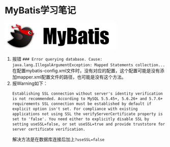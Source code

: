 # MyBatis学习笔记

![](../../images/mybatis.png)

1. 报错 `### Error querying database. Cause: java.lang.IllegalArgumentException: Mapped Statements collection...`
<br>在配置mybatis-config.xml文件时，没有对应的配置，这个配置可能是没有添加mapper.xml配置文件的路径，也可能是没有这个方法。
2. 报Warning如下：
    ```text
    Establishing SSL connection without server's identity verification is not recommended. According to MySQL 5.5.45+, 5.6.26+ and 5.7.6+ requirements SSL connection must be established by default if explicit option isn't set. For compliance with existing applications not using SSL the verifyServerCertificate property is set to 'false'. You need either to explicitly disable SSL by setting useSSL=false, or set useSSL=true and provide truststore for server certificate verification.
    ```
    解决方法是在数据库连接后加上`?useSSL=false`
